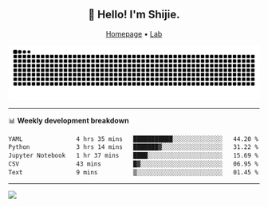 <h2 align="center">👋 Hello! I'm Shijie.</h2>
<p align="center">
  <a href="https://xu-shi-jie.github.io"> Homepage</a> •
  <a href="https://onoda-lab.jp"> Lab </a>
</p>

![Snake animation](https://github.com/xu-shi-jie/xu-shi-jie/blob/output/github-snake.svg)


-------

📊 **Weekly development breakdown**
<!--START_SECTION:waka-->

```txt
YAML               4 hrs 35 mins   ███████████░░░░░░░░░░░░░░   44.20 %
Python             3 hrs 14 mins   ███████▓░░░░░░░░░░░░░░░░░   31.22 %
Jupyter Notebook   1 hr 37 mins    ████░░░░░░░░░░░░░░░░░░░░░   15.69 %
CSV                43 mins         █▓░░░░░░░░░░░░░░░░░░░░░░░   06.95 %
Text               9 mins          ▒░░░░░░░░░░░░░░░░░░░░░░░░   01.45 %
```

<!--END_SECTION:waka-->

-------
![](https://komarev.com/ghpvc/?username=xu-shi-jie&style=flat-square&color=blue) 
